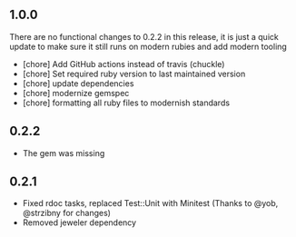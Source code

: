 ## 1.0.0

There are no functional changes to 0.2.2 in this release, it is just a quick
update to make sure it still runs on modern rubies and add modern tooling

* [chore] Add GitHub actions instead of travis (chuckle)
* [chore] Set required ruby version to last maintained version
* [chore] update dependencies
* [chore] modernize gemspec
* [chore] formatting all ruby files to modernish standards

## 0.2.2

* The gem was missing

## 0.2.1

* Fixed rdoc tasks, replaced Test::Unit with Minitest (Thanks to @yob, @strzibny for changes)
* Removed jeweler dependency

